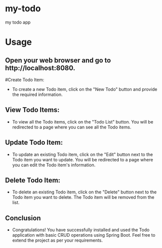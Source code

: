# my-todo
my todo app

# Usage
## Open your web browser and go to http://localhost:8080.

#Create Todo Item:

- To create a new Todo item, click on the "New Todo" button and provide the required information.

## View Todo Items:

- To view all the Todo items, click on the "Todo List" button. You will be redirected to a page where you can see all the Todo items.

## Update Todo Item:

- To update an existing Todo item, click on the "Edit" button next to the Todo item you want to update. You will be redirected to a page where you can edit the Todo item's information.

## Delete Todo Item:

- To delete an existing Todo item, click on the "Delete" button next to the Todo item you want to delete. The Todo item will be removed from the list.

## Conclusion
- Congratulations! You have successfully installed and used the Todo application with basic CRUD operations using Spring Boot. Feel free to extend the project as per your requirements.



